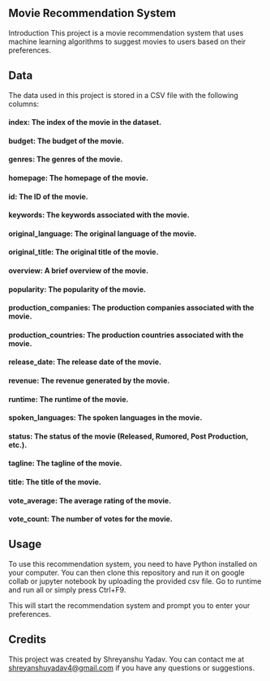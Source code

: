 ## Movie Recommendation System
Introduction
This project is a movie recommendation system that uses machine learning algorithms to suggest movies to users based on their preferences.

## Data
The data used in this project is stored in a CSV file with the following columns:

#### index: The index of the movie in the dataset.
#### budget: The budget of the movie.
#### genres: The genres of the movie.
#### homepage: The homepage of the movie.
#### id: The ID of the movie.
#### keywords: The keywords associated with the movie.
#### original_language: The original language of the movie.
#### original_title: The original title of the movie.
#### overview: A brief overview of the movie.
#### popularity: The popularity of the movie.
#### production_companies: The production companies associated with the movie.
#### production_countries: The production countries associated with the movie.
#### release_date: The release date of the movie.
#### revenue: The revenue generated by the movie.
#### runtime: The runtime of the movie.
#### spoken_languages: The spoken languages in the movie.
#### status: The status of the movie (Released, Rumored, Post Production, etc.).
#### tagline: The tagline of the movie.
#### title: The title of the movie.
#### vote_average: The average rating of the movie.
#### vote_count: The number of votes for the movie.

## Usage
To use this recommendation system, you need to have Python installed on your computer. You can then clone this repository and run it on google collab or jupyter notebook by uploading the provided csv file. Go to runtime and run all or simply press Ctrl+F9. 

This will start the recommendation system and prompt you to enter your preferences.

## Credits
This project was created by Shreyanshu Yadav. You can contact me at shreyanshuyadav4@gmail.com if you have any questions or suggestions.
